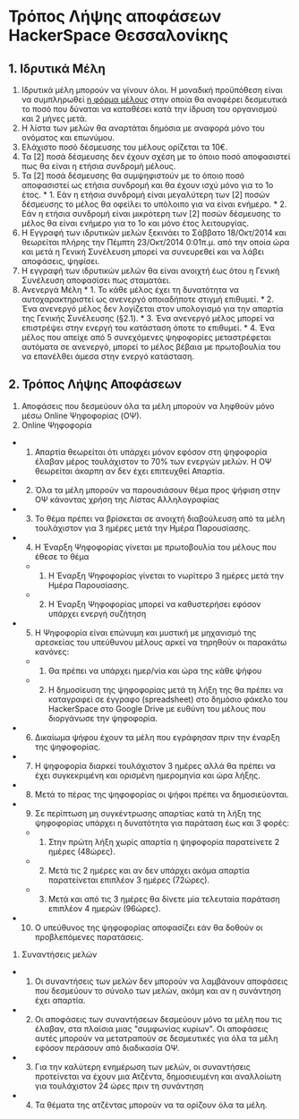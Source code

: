 # Τρόπος Λήψης αποφάσεων HackerSpace Θεσσαλονίκης

## 1. Ιδρυτικά Μέλη

  1. Ιδρυτικά μέλη μπορούν να γίνουν όλοι. Η μοναδική προϋπόθεση είναι να συμπληρωθεί [η φόρμα μέλους](http://bit.ly/HSskg) στην οποία θα αναφέρει δεσμευτικά το ποσό που δύναται να καταθέσει κατά την ίδρυση του οργανισμού και 2 μήνες μετά.
  1. Η λίστα των μελών θα αναρτάται δημόσια με αναφορά μόνο του ονόματος και επωνύμου.
  1. Ελάχιστο ποσό δέσμευσης του μέλους ορίζεται τα 10€.
  1. Τα [2] ποσά δέσμευσης δεν έχουν σχέση με το όποιο ποσό αποφασιστεί πως θα είναι η ετήσια συνδρομή μέλους.
  1. Τα [2] ποσά δέσμευσης θα συμψηφιστούν με το όποιο ποσό αποφασιστεί ως ετήσια συνδρομή και θα έχουν ισχύ μόνο για το 1ο έτος.
    * 1. Εάν η ετήσια συνδρομή είναι μεγαλύτερη των [2] ποσών δέσμευσης το μέλος θα οφείλει το υπόλοιπο για να είναι ενήμερο.
    * 2. Εάν η ετήσια συνδρομή είναι μικρότερη των [2] ποσών δέσμευσης το μέλος θα είναι ενήμερο για το 1ο και μόνο έτος λειτουργίας.
  1. Η Εγγραφή των ιδρυτικών μελών ξεκινάει το Σάββατο 18/Οκτ/2014 και θεωρείται πλήρης την Πέμπτη 23/Οκτ/2014 0:01π.μ. από την οποία ώρα και μετά η Γενική Συνέλευση μπορεί να συνευρεθεί και να λάβει αποφάσεις, ψηφίσει.
  1. Η εγγραφή των ιδρυτικών μελών θα είναι ανοιχτή έως ότου η Γενική Συνέλευση αποφασίσει πως σταματάει.
  1. Ανενεργά Μέλη
    * 1. Το κάθε μέλος έχει τη δυνατότητα να αυτοχαρακτηριστεί ως ανενεργό οποιαδήποτε στιγμή επιθυμεί.
    * 2. Ένα ανενεργό μέλος δεν λογίζεται στον υπολογισμό για την απαρτία της Γενικής Συνέλευσης (§2.1).
    * 3. Ένα ανενεργό μέλος μπορεί να επιστρέψει στην ενεργή του κατάσταση όποτε το επιθυμεί.
    * 4. Ένα μέλος που απείχε από 5 συνεχόμενες ψηφοφορίες μεταστρέφεται αυτόματα σε ανενεργό, μπορεί το μέλος βέβαια με πρωτοβουλία του να επανέλθει άμεσα στην ενεργό κατάσταση.

## 2. Τρόπος Λήψης Αποφάσεων

1. Αποφάσεις που δεσμεύουν όλα τα μέλη μπορούν να ληφθούν μόνο μέσω Online Ψηφοφορίας (OΨ).
1. Online Ψηφοφορία
  * 1. Απαρτία θεωρείται ότι υπάρχει μόνον εφόσον στη ψηφοφορία έλαβαν μέρος τουλάχιστον το 70% των ενεργών μελών. Η ΟΨ θεωρείται άκαρπη αν δεν έχει επιτευχθεί Απαρτία.
  * 2. Όλα τα μέλη μπορούν να παρουσιάσουν θέμα προς ψήφιση στην ΟΨ κάνοντας χρήση της Λίστας Αλληλογραφίας
  * 3. Το θέμα πρέπει να βρίσκεται σε ανοιχτή διαβούλευση από τα μέλη τουλάχιστον για 3 ημέρες μετά την Ημέρα Παρουσίασης.
  * 4. Η Έναρξη Ψηφοφορίας γίνεται με πρωτοβουλία του μέλους που έθεσε το θέμα
    * 1. Η Έναρξη Ψηφοφορίας γίνεται το νωρίτερο 3 ημέρες μετά την Ημέρα Παρουσίασης.
    * 2. Η Έναρξη Ψηφοφορίας μπορεί να καθυστερήσει εφόσον υπάρχει ενεργή συζήτηση
  * 5. Η Ψηφοφορία είναι επώνυμη και μυστική με μηχανισμό της αρεσκείας του υπεύθυνου μέλους αρκεί να τηρηθούν οι παρακάτω κανόνες:
    * 1. Θα πρέπει να υπάρχει ημερ/νία και ώρα της κάθε ψήφου
    * 2. Η δημοσίευση της ψηφοφορίας μετά τη λήξη της θα πρέπει να καταγραφεί σε έγγραφο (spreadsheet) στο δημόσιο φάκελο του HackerSpace στο Google Drive με ευθύνη του μέλους που διοργάνωσε την ψηφοφορία.
  * 6. Δικαίωμα ψήφου έχουν τα μέλη που εγράφησαν πριν την έναρξη της ψηφοφορίας.
  * 7. Η ψηφοφορία διαρκεί τουλάχιστον 3 ημέρες αλλά θα πρέπει να έχει συγκεκριμένη και ορισμένη ημερομηνία και ώρα λήξης.
  * 8. Μετά το πέρας της ψηφοφορίας οι ψήφοι πρέπει να δημοσιεύονται.
  * 9. Σε περίπτωση μη συγκέντρωσης απαρτίας κατά τη λήξη της ψηφοφορίας υπάρχει η δυνατότητα για παράταση έως και 3 φορές:
    * 1. Στην πρώτη λήξη χωρίς απαρτία η ψηφοφορία παρατείνετε 2 ημέρες (48ώρες).
    * 2. Μετά τις 2 ημέρες και αν δεν υπάρχει ακόμα απαρτία παρατείνεται επιπλέον 3 ημέρες (72ώρες).
    * 3. Μετά και από τις 3 ημέρες θα δίνετε μία τελευταία παράταση επιπλέον 4 ημερών (96ώρες).
  * 10. Ο υπεύθυνος της ψηφοφορίας αποφασίζει εάν θα δοθούν οι προβλεπόμενες παρατάσεις.
1. Συναντήσεις μελών
  * 1. Οι συναντήσεις των μελών δεν μπορούν να λαμβάνουν αποφάσεις που δεσμεύουν το σύνολο των μελών, ακόμη και αν η συνάντηση έχει απαρτία.
  * 2. Οι αποφάσεις των συναντήσεων δεσμεύουν μόνο τα μέλη που τις έλαβαν, στα πλαίσια μιας "συμφωνίας κυρίων". Οι αποφάσεις αυτές μπορούν να μετατραπούν σε δεσμευτικές για όλα τα μέλη εφόσον περάσουν από διαδικασία ΟΨ.
  * 3. Για την καλύτερη ενημέρωση των μελών, οι συναντήσεις προτείνεται να έχουν μια Ατζέντα, δημοσιευμένη και αναλλοίωτη για τουλάχιστον 24 ώρες πριν τη συνάντηση
  * 4. Τα θέματα της ατζέντας μπορούν να τα ορίζουν όλα τα μέλη.
